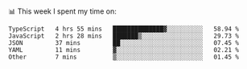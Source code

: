 📊 This week I spent my time on:
<!--START_SECTION:waka-->

```text
TypeScript   4 hrs 55 mins   ██████████████▓░░░░░░░░░░   58.94 %
JavaScript   2 hrs 28 mins   ███████▒░░░░░░░░░░░░░░░░░   29.73 %
JSON         37 mins         ██░░░░░░░░░░░░░░░░░░░░░░░   07.45 %
YAML         11 mins         ▓░░░░░░░░░░░░░░░░░░░░░░░░   02.21 %
Other        7 mins          ▒░░░░░░░░░░░░░░░░░░░░░░░░   01.45 %
```

<!--END_SECTION:waka-->

